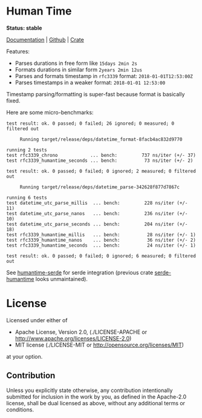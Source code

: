Human Time
==========

**Status: stable**

[Documentation](https://docs.rs/humantime) |
[Github](https://github.com/tailhook/humantime) |
[Crate](https://crates.io/crates/humantime)


Features:

* Parses durations in free form like `15days 2min 2s`
* Formats durations in similar form `2years 2min 12us`
* Parses and formats timestamp in `rfc3339` format: `2018-01-01T12:53:00Z`
* Parses timestamps in a weaker format: `2018-01-01 12:53:00`

Timestamp parsing/formatting is super-fast because format is basically
fixed.

Here are some micro-benchmarks:

```
test result: ok. 0 passed; 0 failed; 26 ignored; 0 measured; 0 filtered out

     Running target/release/deps/datetime_format-8facb4ac832d9770

running 2 tests
test rfc3339_chrono            ... bench:         737 ns/iter (+/- 37)
test rfc3339_humantime_seconds ... bench:          73 ns/iter (+/- 2)

test result: ok. 0 passed; 0 failed; 0 ignored; 2 measured; 0 filtered out

     Running target/release/deps/datetime_parse-342628f877d7867c

running 6 tests
test datetime_utc_parse_millis  ... bench:         228 ns/iter (+/- 11)
test datetime_utc_parse_nanos   ... bench:         236 ns/iter (+/- 10)
test datetime_utc_parse_seconds ... bench:         204 ns/iter (+/- 18)
test rfc3339_humantime_millis   ... bench:          28 ns/iter (+/- 1)
test rfc3339_humantime_nanos    ... bench:          36 ns/iter (+/- 2)
test rfc3339_humantime_seconds  ... bench:          24 ns/iter (+/- 1)

test result: ok. 0 passed; 0 failed; 0 ignored; 6 measured; 0 filtered out
```

See [humantime-serde] for serde integration (previous crate [serde-humantime] looks unmaintained).

[serde-humantime]: https://docs.rs/serde-humantime/0.1.1/serde_humantime/
[humantime-serde]: https://docs.rs/humantime-serde

License
=======

Licensed under either of

* Apache License, Version 2.0, (./LICENSE-APACHE or http://www.apache.org/licenses/LICENSE-2.0)
* MIT license (./LICENSE-MIT or http://opensource.org/licenses/MIT)

at your option.

Contribution
------------

Unless you explicitly state otherwise, any contribution intentionally
submitted for inclusion in the work by you, as defined in the Apache-2.0
license, shall be dual licensed as above, without any additional terms or
conditions.
